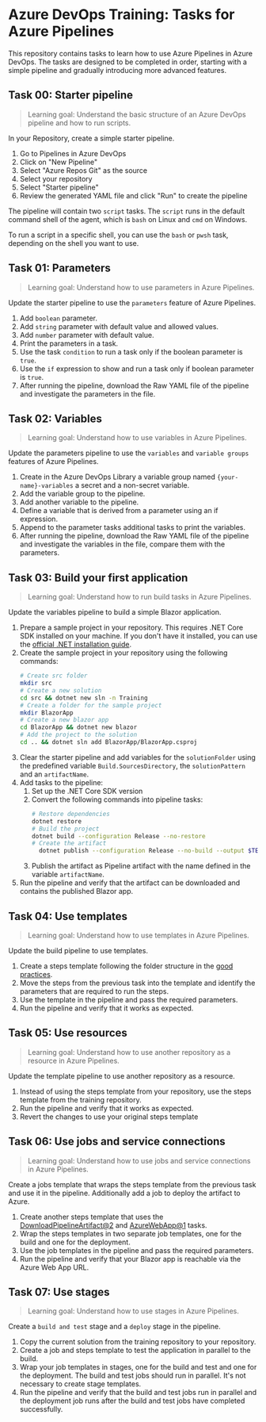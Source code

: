 # Azure DevOps Training: Tasks for Azure Pipelines

This repository contains tasks to learn how to use Azure Pipelines in Azure DevOps. The tasks are designed to be completed in order, starting with a simple pipeline and gradually introducing more advanced features.

## Task 00: Starter pipeline

> Learning goal: Understand the basic structure of an Azure DevOps pipeline and how to run scripts.

In your Repository, create a simple starter pipeline.

1. Go to Pipelines in Azure DevOps
1. Click on "New Pipeline"
1. Select "Azure Repos Git" as the source
1. Select your repository
1. Select "Starter pipeline"
1. Review the generated YAML file and click "Run" to create the pipeline

The pipeline will contain two `script` tasks. The `script` runs in the default command shell of the agent, which is `bash` on Linux and `cmd` on Windows.

To run a script in a specific shell, you can use the `bash` or `pwsh` task, depending on the shell you want to use.

## Task 01: Parameters

> Learning goal: Understand how to use parameters in Azure Pipelines.

Update the starter pipeline to use the `parameters` feature of Azure Pipelines.

1. Add `boolean` parameter.
1. Add `string` parameter with default value and allowed values.
1. Add `number` parameter with default value.
1. Print the parameters in a task.
1. Use the task `condition` to run a task only if the boolean parameter is `true`.
1. Use the `if` expression to show and run a task only if boolean parameter is `true`.
1. After running the pipeline, download the Raw YAML file of the pipeline and investigate the parameters in the file.

## Task 02: Variables

> Learning goal: Understand how to use variables in Azure Pipelines.

Update the parameters pipeline to use the `variables` and `variable groups` features of Azure Pipelines.

1. Create in the Azure DevOps Library a variable group named `{your-name}-variables` a secret and a non-secret variable.
1. Add the variable group to the pipeline.
1. Add another variable to the pipeline.
1. Define a variable that is derived from a parameter using an if expression.
1. Append to the parameter tasks additional tasks to print the variables.
1. After running the pipeline, download the Raw YAML file of the pipeline and investigate the variables in the file, compare them with the parameters.

## Task 03: Build your first application

> Learning goal: Understand how to run build tasks in Azure Pipelines.

Update the variables pipeline to build a simple Blazor application.

1. Prepare a sample project in your repository. This requires .NET Core SDK installed on your machine. If you don't have it installed, you can use the [official .NET installation guide](https://dotnet.microsoft.com/en-us/download/dotnet).
1. Create the sample project in your repository using the following commands:
    ```bash
    # Create src folder
    mkdir src
    # Create a new solution
    cd src && dotnet new sln -n Training
    # Create a folder for the sample project
    mkdir BlazorApp
    # Create a new blazor app
    cd BlazorApp && dotnet new blazor
    # Add the project to the solution
    cd .. && dotnet sln add BlazorApp/BlazorApp.csproj
    ```
1. Clear the starter pipeline and add variables for the `solutionFolder` using the predefined variable `Build.SourcesDirectory`, the `solutionPattern` and an `artifactName`.
1. Add tasks to the pipeline:
   1. Set up the .NET Core SDK version
   1. Convert the following commands into pipeline tasks:
      ```bash
      # Restore dependencies
      dotnet restore
      # Build the project
      dotnet build --configuration Release --no-restore
      # Create the artifact
        dotnet publish --configuration Release --no-build --output $TEMP
      ```
   1. Publish the artifact as Pipeline artifact with the name defined in the variable `artifactName`.
1. Run the pipeline and verify that the artifact can be downloaded and contains the published Blazor app.

## Task 04: Use templates

> Learning goal: Understand how to use templates in Azure Pipelines.

Update the build pipeline to use templates.

1. Create a steps template following the folder structure in the [good practices](docs/pipeline-good-practices.md#folder-structure).
1. Move the steps from the previous task into the template and identify the parameters that are required to run the steps.
1. Use the template in the pipeline and pass the required parameters.
1. Run the pipeline and verify that it works as expected.

## Task 05: Use resources

> Learning goal: Understand how to use another repository as a resource in Azure Pipelines.

Update the template pipeline to use another repository as a resource.

1. Instead of using the steps template from your repository, use the steps template from the training repository.
1. Run the pipeline and verify that it works as expected.
1. Revert the changes to use your original steps template

## Task 06: Use jobs and service connections

> Learning goal: Understand how to use jobs and service connections in Azure Pipelines.

Create a jobs template that wraps the steps template from the previous task and use it in the pipeline. Additionally add a job to deploy the artifact to Azure.

1. Create another steps template that uses the [DownloadPipelineArtifact@2](https://learn.microsoft.com/en-us/azure/devops/pipelines/tasks/reference/download-pipeline-artifact-v2?view=azure-pipelines) and [AzureWebApp@1](https://learn.microsoft.com/en-us/azure/devops/pipelines/tasks/reference/azure-web-app-v1?view=azure-pipelines) tasks.
1. Wrap the steps templates in two separate job templates, one for the build and one for the deployment.
1. Use the job templates in the pipeline and pass the required parameters.
1. Run the pipeline and verify that your Blazor app is reachable via the Azure Web App URL.

## Task 07: Use stages

> Learning goal: Understand how to use stages in Azure Pipelines.

Create a `build and test` stage and a `deploy` stage in the pipeline.

1. Copy the current solution from the training repository to your repository.
1. Create a job and steps template to test the application in parallel to the build.
1. Wrap your job templates in stages, one for the build and test and one for the deployment. The build and test jobs should run in parallel. It's not necessary to create stage templates.
1. Run the pipeline and verify that the build and test jobs run in parallel and the deployment job runs after the build and test jobs have completed successfully.